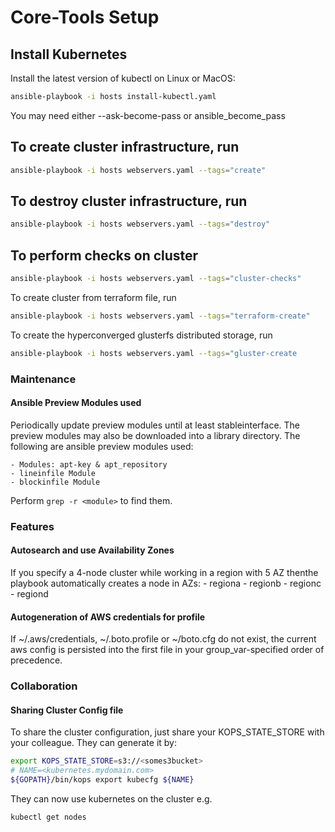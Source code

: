 # Core-Tools Setup

## Install Kubernetes

Install the latest version of kubectl on Linux or MacOS:

```sh
ansible-playbook -i hosts install-kubectl.yaml
```

You may need either --ask-become-pass or ansible_become_pass

## To create cluster infrastructure, run

```sh
ansible-playbook -i hosts webservers.yaml --tags="create"
```

## To destroy cluster infrastructure, run

```sh
ansible-playbook -i hosts webservers.yaml --tags="destroy"
```

## To perform checks on cluster

```sh
ansible-playbook -i hosts webservers.yaml --tags="cluster-checks"
```

To create cluster from terraform file, run

```sh
ansible-playbook -i hosts webservers.yaml --tags="terraform-create"
```

To create the hyperconverged glusterfs distributed storage, run

```sh
ansible-playbook -i hosts webservers.yaml --tags="gluster-create
```

### Maintenance

#### Ansible Preview Modules used

Periodically update preview modules until at least stableinterface.
The preview modules may also be downloaded into a library directory.
The following are ansible preview modules used:

    - Modules: apt-key & apt_repository
    - lineinfile Module
    - blockinfile Module

Perform ```grep -r <module>``` to find them.

### Features

#### Autosearch and use Availability Zones

If you specify a 4-node cluster while working in a region with 5 AZ thenthe playbook automatically creates a node in AZs:
    - regiona
    - regionb
    - regionc
    - regiond

#### Autogeneration of AWS credentials for profile

If ~/.aws/credentials, ~/.boto.profile or ~/boto.cfg do not exist, the current aws config
is persisted into the first file in your group_var-specified order of precedence.

### Collaboration

#### Sharing Cluster Config file

To share the cluster configuration, just share your KOPS_STATE_STORE with your colleague.
They can generate it by:

```sh
export KOPS_STATE_STORE=s3://<somes3bucket>
# NAME=<kubernetes.mydomain.com>
${GOPATH}/bin/kops export kubecfg ${NAME}
```

They can now use kubernetes on the cluster e.g.

```sh
kubectl get nodes
```